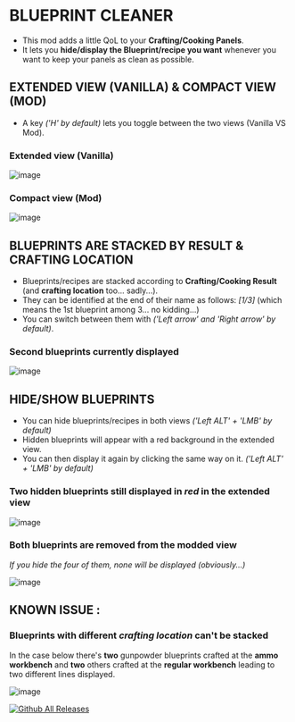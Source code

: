 # BLUEPRINT CLEANER

* This mod adds a little QoL to your **Crafting/Cooking Panels**.
* It lets you **hide/display the Blueprint/recipe you want** whenever you want to keep your panels as clean as possible.

## EXTENDED VIEW (VANILLA) & COMPACT VIEW (MOD)

* A key *('H' by default)* lets you toggle between the two views (Vanilla VS Mod).


### Extended view (Vanilla)
![image](https://github.com/user-attachments/assets/3489b8e5-c159-49e9-b208-de0817f20bf1)

### Compact view (Mod)
![image](https://github.com/user-attachments/assets/4506fcfd-f3e0-4965-a52a-9757d3d33f33)

## BLUEPRINTS ARE STACKED BY RESULT & CRAFTING LOCATION
* Blueprints/recipes are stacked according to **Crafting/Cooking Result** (and **crafting location** too... sadly...).
* They can be identified at the end of their name as follows: *[1/3]* (which means the 1st blueprint among 3... no kidding...)
* You can switch between them with *('Left arrow' and 'Right arrow' by default)*.

### Second blueprints currently displayed
![image](https://github.com/user-attachments/assets/9d3c7a17-7a5a-49c1-913c-7ca1db4978f2)

## HIDE/SHOW BLUEPRINTS
* You can hide blueprints/recipes in both views *('Left ALT' + 'LMB' by default)*
* Hidden blueprints will appear with a red background in the extended view.
* You can then display it again by clicking the same way on it. *('Left ALT' + 'LMB' by default)*

### Two hidden blueprints still displayed in *red* in the extended view
![image](https://github.com/user-attachments/assets/0bd54555-6009-4a17-8b64-28e2eeaa0c77)

### Both blueprints are removed from the modded view
*If you hide the four of them, none will be displayed (obviously...)*

![image](https://github.com/user-attachments/assets/2fac716d-895b-461b-a495-6121aae59a31)

## KNOWN ISSUE :

### Blueprints with different *crafting location* can't be stacked
In the case below there's **two** gunpowder blueprints crafted at the **ammo workbench** and **two** others crafted at the **regular workbench** leading to two different lines displayed.

![image](https://github.com/user-attachments/assets/2385e2a8-5b0e-4c2b-9f71-751c34bdfab7)


[![Github All Releases](https://img.shields.io/github/downloads/RomainDeschampsFR/BlueprintCleaner/total.svg)]()
